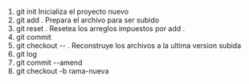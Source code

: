 
1. git init  Inicializa el proyecto nuevo
2. git add . Prepara el archivo para ser subido
3. git reset . Resetea los arreglos impuestos por add .
4. git commit
5. git checkout -- .  Reconstruye los archivos a la ultima version subida
6. git log
7. git commit --amend 
8. git checkout -b rama-nueva